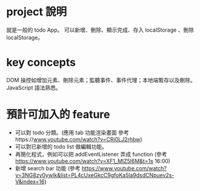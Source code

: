 # project 說明
就是一般的 todo App。
可以新增、刪除、顯示完成、存入 localStorage 、刪除 localStorage。

# key concepts
DOM 操控如增加元素、刪除元素；監聽事件、事件代理；本地端暫存以及刪除。
JavaScript 語法熟悉。

# 預計可加入的 feature
- 可以對 todo 分類。(應用 tab 功能渲染畫面 參考https://www.youtube.com/watch?v=CRj0LJ2rhbw)
- 可以對已新增的 todo list 做編輯功能。
- 再簡化程式，例如可以把 addEventListener 弄成 function (參考 https://www.youtube.com/watch?v=XF1_MlZ5l6M&t=1s 16:00)
- 新增 search bar 功能 (參考 https://www.youtube.com/watch?v=3NG8zy0ywIk&list=PL4cUxeGkcC9gfoKa5la9dsdCNpuey2s-V&index=16)